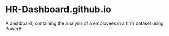 # HR-Dashboard.github.io
A dashboard, containing the analysis of a employees in a firm dataset using PowerBI.
